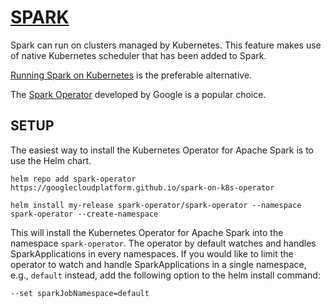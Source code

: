 # [SPARK](https://spark.apache.org)

Spark can run on clusters managed by Kubernetes. This feature makes use of native Kubernetes scheduler that has been added to Spark.

[Running Spark on Kubernetes](https://spark.apache.org/docs/latest/running-on-kubernetes.html) is the preferable alternative.

The [Spark Operator](https://github.com/GoogleCloudPlatform/spark-on-k8s-operator) developed by Google is a popular choice.

## SETUP

The easiest way to install the Kubernetes Operator for Apache Spark is to use the Helm chart.

```console
helm repo add spark-operator https://googlecloudplatform.github.io/spark-on-k8s-operator

helm install my-release spark-operator/spark-operator --namespace spark-operator --create-namespace
```

This will install the Kubernetes Operator for Apache Spark into the namespace `spark-operator`. The operator by default watches and handles SparkApplications in every namespaces. If you would like to limit the operator to watch and handle SparkApplications in a single namespace, e.g., `default` instead, add the following option to the helm install command:

```console
--set sparkJobNamespace=default
```
